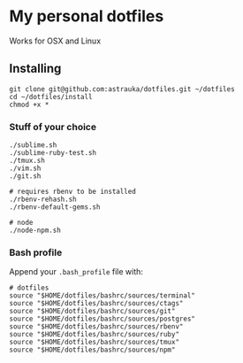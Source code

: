 # My personal dotfiles

Works for OSX and Linux

## Installing

```
git clone git@github.com:astrauka/dotfiles.git ~/dotfiles
cd ~/dotfiles/install
chmod +x *
```

### Stuff of your choice

```
./sublime.sh
./sublime-ruby-test.sh
./tmux.sh
./vim.sh
./git.sh

# requires rbenv to be installed
./rbenv-rehash.sh
./rbenv-default-gems.sh

# node
./node-npm.sh
```

### Bash profile

Append your `.bash_profile` file with:

```
# dotfiles
source "$HOME/dotfiles/bashrc/sources/terminal"
source "$HOME/dotfiles/bashrc/sources/ctags"
source "$HOME/dotfiles/bashrc/sources/git"
source "$HOME/dotfiles/bashrc/sources/postgres"
source "$HOME/dotfiles/bashrc/sources/rbenv"
source "$HOME/dotfiles/bashrc/sources/ruby"
source "$HOME/dotfiles/bashrc/sources/tmux"
source "$HOME/dotfiles/bashrc/sources/npm"
```

